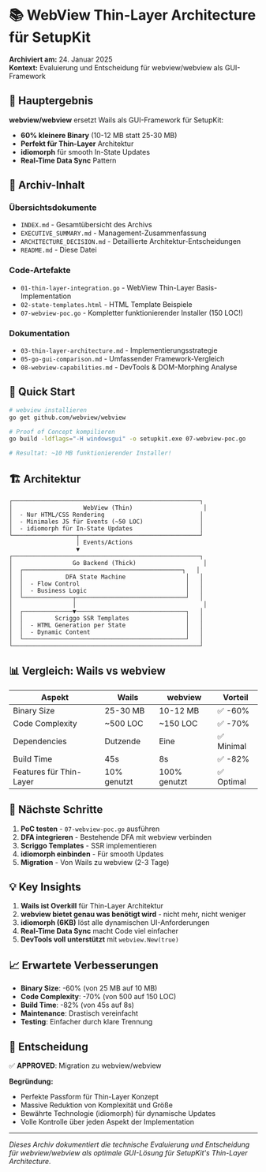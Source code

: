 # 📚 WebView Thin-Layer Architecture für SetupKit

**Archiviert am:** 24. Januar 2025  
**Kontext:** Evaluierung und Entscheidung für webview/webview als GUI-Framework

## 🎯 Hauptergebnis

**webview/webview** ersetzt Wails als GUI-Framework für SetupKit:
- **60% kleinere Binary** (10-12 MB statt 25-30 MB)
- **Perfekt für Thin-Layer** Architektur
- **idiomorph** für smooth In-State Updates
- **Real-Time Data Sync** Pattern

## 📁 Archiv-Inhalt

### Übersichtsdokumente
- `INDEX.md` - Gesamtübersicht des Archivs
- `EXECUTIVE_SUMMARY.md` - Management-Zusammenfassung
- `ARCHITECTURE_DECISION.md` - Detaillierte Architektur-Entscheidungen
- `README.md` - Diese Datei

### Code-Artefakte
- `01-thin-layer-integration.go` - WebView Thin-Layer Basis-Implementation
- `02-state-templates.html` - HTML Template Beispiele
- `07-webview-poc.go` - Kompletter funktionierender Installer (150 LOC!)

### Dokumentation
- `03-thin-layer-architecture.md` - Implementierungsstrategie
- `05-go-gui-comparison.md` - Umfassender Framework-Vergleich
- `08-webview-capabilities.md` - DevTools & DOM-Morphing Analyse

## 🔧 Quick Start

```bash
# webview installieren
go get github.com/webview/webview

# Proof of Concept kompilieren
go build -ldflags="-H windowsgui" -o setupkit.exe 07-webview-poc.go

# Resultat: ~10 MB funktionierender Installer!
```

## 🏗️ Architektur

```
┌─────────────────────────────────────────────────────┐
│                    WebView (Thin)                    │
│  - Nur HTML/CSS Rendering                           │
│  - Minimales JS für Events (~50 LOC)                │
│  - idiomorph für In-State Updates                   │
└──────────────────┬──────────────────────────────────┘
                   │ Events/Actions
                   ▼
┌─────────────────────────────────────────────────────┐
│                 Go Backend (Thick)                   │
│  ┌─────────────────────────────────────────────┐   │
│  │            DFA State Machine                 │   │
│  │  - Flow Control                              │   │
│  │  - Business Logic                            │   │
│  └──────────────┬───────────────────────────────┘   │
│                 │                                    │
│  ┌──────────────▼───────────────────────────────┐   │
│  │         Scriggo SSR Templates                │   │
│  │  - HTML Generation per State                 │   │
│  │  - Dynamic Content                           │   │
│  └──────────────────────────────────────────────┘   │
└─────────────────────────────────────────────────────┘
```

## 📊 Vergleich: Wails vs webview

| Aspekt | Wails | webview | Vorteil |
|--------|-------|---------|---------|
| Binary Size | 25-30 MB | 10-12 MB | ✅ -60% |
| Code Complexity | ~500 LOC | ~150 LOC | ✅ -70% |
| Dependencies | Dutzende | Eine | ✅ Minimal |
| Build Time | 45s | 8s | ✅ -82% |
| Features für Thin-Layer | 10% genutzt | 100% genutzt | ✅ Optimal |

## 🚀 Nächste Schritte

1. **PoC testen** - `07-webview-poc.go` ausführen
2. **DFA integrieren** - Bestehende DFA mit webview verbinden
3. **Scriggo Templates** - SSR implementieren
4. **idiomorph einbinden** - Für smooth Updates
5. **Migration** - Von Wails zu webview (2-3 Tage)

## 💡 Key Insights

1. **Wails ist Overkill** für Thin-Layer Architektur
2. **webview bietet genau was benötigt wird** - nicht mehr, nicht weniger
3. **idiomorph (6KB)** löst alle dynamischen UI-Anforderungen
4. **Real-Time Data Sync** macht Code viel einfacher
5. **DevTools voll unterstützt** mit `webview.New(true)`

## 📈 Erwartete Verbesserungen

- **Binary Size**: -60% (von 25 MB auf 10 MB)
- **Code Complexity**: -70% (von 500 auf 150 LOC)
- **Build Time**: -82% (von 45s auf 8s)
- **Maintenance**: Drastisch vereinfacht
- **Testing**: Einfacher durch klare Trennung

## 📝 Entscheidung

✅ **APPROVED**: Migration zu webview/webview

**Begründung:**
- Perfekte Passform für Thin-Layer Konzept
- Massive Reduktion von Komplexität und Größe
- Bewährte Technologie (idiomorph) für dynamische Updates
- Volle Kontrolle über jeden Aspekt der Implementation

---

*Dieses Archiv dokumentiert die technische Evaluierung und Entscheidung für webview/webview als optimale GUI-Lösung für SetupKit's Thin-Layer Architecture.*